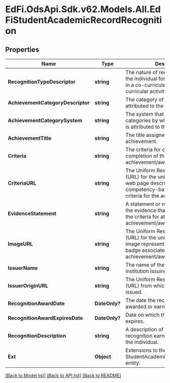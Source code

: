 # EdFi.OdsApi.Sdk.v62.Models.All.EdFiStudentAcademicRecordRecognition

## Properties

Name | Type | Description | Notes
------------ | ------------- | ------------- | -------------
**RecognitionTypeDescriptor** | **string** | The nature of recognition given to the individual for accomplishments in a co-curricular, or extra-curricular activity. | 
**AchievementCategoryDescriptor** | **string** | The category of achievement attributed to the individual. | [optional] 
**AchievementCategorySystem** | **string** | The system that defines the categories by which an achievement is attributed to the individual. | [optional] 
**AchievementTitle** | **string** | The title assigned to the achievement. | [optional] 
**Criteria** | **string** | The criteria for competency-based completion of the achievement/award. | [optional] 
**CriteriaURL** | **string** | The Uniform Resource Locator (URL) for the unique address of a web page describing the competency-based completion criteria for the achievement/award. | [optional] 
**EvidenceStatement** | **string** | A statement or reference describing the evidence that the individual met the criteria for attainment of the achievement/award. | [optional] 
**ImageURL** | **string** | The Uniform Resource Locator (URL) for the unique address of an image representing an award or badge associated with the achievement/award. | [optional] 
**IssuerName** | **string** | The name of the agent, entity, or institution issuing the element. | [optional] 
**IssuerOriginURL** | **string** | The Uniform Resource Locator (URL) from which the award was issued. | [optional] 
**RecognitionAwardDate** | **DateOnly?** | The date the recognition was awarded or earned. | [optional] 
**RecognitionAwardExpiresDate** | **DateOnly?** | Date on which the recognition expires. | [optional] 
**RecognitionDescription** | **string** | A description of the type of recognition earned by or awarded to the individual. | [optional] 
**Ext** | **Object** | Extensions to the StudentAcademicRecordRecognition entity. | [optional] 

[[Back to Model list]](../README.md#documentation-for-models) [[Back to API list]](../README.md#documentation-for-api-endpoints) [[Back to README]](../README.md)

